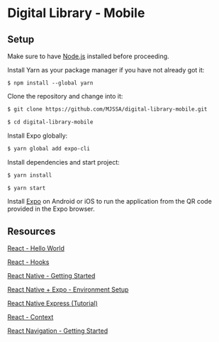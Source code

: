 # Digital Library - Mobile

## Setup

Make sure to have [Node.js](https://nodejs.org/en/download/) installed before proceeding.

Install Yarn as your package manager if you have not already got it:

```
$ npm install --global yarn
```

Clone the repository and change into it:

```bash
$ git clone https://github.com/MJSSA/digital-library-mobile.git

$ cd digital-library-mobile
```

Install Expo globally:

```bash
$ yarn global add expo-cli
```

Install dependencies and start project:

```bash
$ yarn install

$ yarn start
```

Install [Expo](https://expo.io/) on Android or iOS to run the application from the QR code provided in the Expo browser.

## Resources

[React - Hello World](https://reactjs.org/docs/hello-world.html)

[React - Hooks](https://reactjs.org/docs/hooks-intro.html)

[React Native - Getting Started](https://reactnative.dev/docs/getting-started)

[React Native + Expo - Environment Setup](https://reactnative.dev/docs/environment-setup)

[React Native Express (Tutorial)](https://www.reactnative.express/)

[React - Context](https://reactjs.org/docs/context.html)

[React Navigation - Getting Started](https://reactnavigation.org/docs/getting-started)
